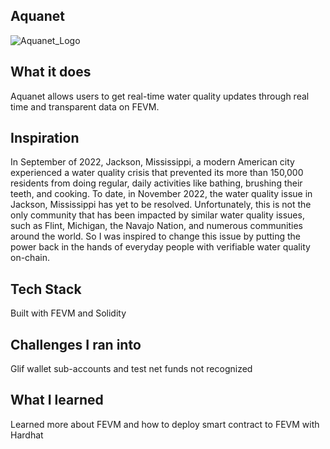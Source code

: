 ## Aquanet

![Aquanet_Logo](https://user-images.githubusercontent.com/100870737/202915361-4b641f5d-fc21-493a-bbb8-fe7240bb47ab.png)

## What it does
Aquanet allows users to get real-time water quality updates through real time and transparent data on FEVM.


## Inspiration
In September of 2022, Jackson, Mississippi, a modern American city experienced a water quality crisis that prevented its more than 150,000 residents from doing regular, daily activities like bathing, brushing their teeth, and cooking. To date, in November 2022, the water quality issue in Jackson, Mississippi has yet to be resolved. Unfortunately, this is not the only community that has been impacted by similar water quality issues, such as Flint, Michigan, the Navajo Nation, and numerous communities around the world. So I was inspired to change this issue by putting the power back in the hands of everyday people with verifiable water quality on-chain.


## Tech Stack
Built with FEVM and Solidity


## Challenges I ran into
Glif wallet sub-accounts and test net funds not recognized


## What I learned
Learned more about FEVM and how to deploy smart contract to FEVM with Hardhat




